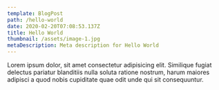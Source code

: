 ```yaml
---
template: BlogPost
path: /hello-world
date: 2020-02-20T07:08:53.137Z
title: Hello World
thumbnail: /assets/image-1.jpg
metaDescription: Meta description for Hello World
---
```


Lorem ipsum dolor, sit amet consectetur adipisicing elit. Similique fugiat delectus pariatur blanditiis nulla soluta ratione nostrum, harum maiores adipisci a quod nobis cupiditate quae odit unde qui sit consequuntur.
